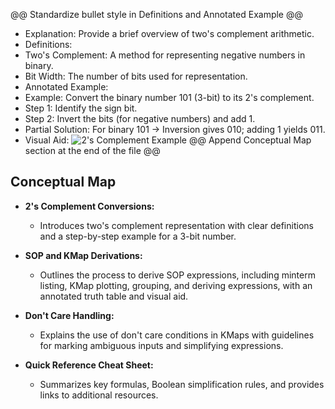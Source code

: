 @@ Standardize bullet style in Definitions and Annotated Example @@
- Explanation: Provide a brief overview of two's complement arithmetic.
- Definitions:
-   Two's Complement: A method for representing negative numbers in binary.
-   Bit Width: The number of bits used for representation.
- Annotated Example:
-   Example: Convert the binary number 101 (3-bit) to its 2's complement.
-   Step 1: Identify the sign bit.
-   Step 2: Invert the bits (for negative numbers) and add 1.
-   Partial Solution: For binary 101 -> Inversion gives 010; adding 1 yields 011.
- Visual Aid: ![2's Complement Example](path/to/2s_complement_example.png)
@@ Append Conceptual Map section at the end of the file @@

## Conceptual Map

- **2's Complement Conversions:**
  - Introduces two's complement representation with clear definitions and a step-by-step example for a 3-bit number.

- **SOP and KMap Derivations:**
  - Outlines the process to derive SOP expressions, including minterm listing, KMap plotting, grouping, and deriving expressions, with an annotated truth table and visual aid.

- **Don't Care Handling:**
  - Explains the use of don't care conditions in KMaps with guidelines for marking ambiguous inputs and simplifying expressions.

- **Quick Reference Cheat Sheet:**
  - Summarizes key formulas, Boolean simplification rules, and provides links to additional resources.